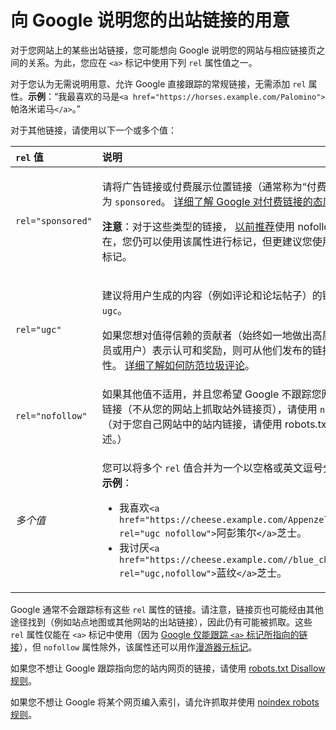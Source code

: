# 向 Google 说明您的出站链接的用意

对于您网站上的某些出站链接，您可能想向 Google 说明您的网站与相应链接页之间的关系。为此，您应在 `<a>` 标记中使用下列 `rel` 属性值之一。

对于您认为无需说明用意、允许 Google 直接跟踪的常规链接，无需添加 `rel` 属性。**示例**：“我最喜欢的马是`<a href="https://horses.example.com/Palomino">`帕洛米诺马`</a>`。”

对于其他链接，请使用以下一个或多个值：

<table>
  <thead>
    <tr>
      <th style="text-align:left"><code>rel</code> &#x503C;</th>
      <th style="text-align:left">&#x8BF4;&#x660E;</th>
    </tr>
  </thead>
  <tbody>
    <tr>
      <td style="text-align:left"><code>rel=&quot;sponsored&quot;</code>
      </td>
      <td style="text-align:left">
        <p>&#x8BF7;&#x5C06;&#x5E7F;&#x544A;&#x94FE;&#x63A5;&#x6216;&#x4ED8;&#x8D39;&#x5C55;&#x793A;&#x4F4D;&#x7F6E;&#x94FE;&#x63A5;&#xFF08;&#x901A;&#x5E38;&#x79F0;&#x4E3A;&#x201C;&#x4ED8;&#x8D39;&#x94FE;&#x63A5;&#x201D;&#xFF09;&#x6807;&#x8BB0;&#x4E3A; <code>sponsored</code>&#x3002;
          <a
          href="https://support.google.com/webmasters/answer/66736">&#x8BE6;&#x7EC6;&#x4E86;&#x89E3; Google &#x5BF9;&#x4ED8;&#x8D39;&#x94FE;&#x63A5;&#x7684;&#x6001;&#x5EA6;</a>&#x3002;</p>
        <p><b>&#x6CE8;&#x610F;</b>&#xFF1A;&#x5BF9;&#x4E8E;&#x8FD9;&#x4E9B;&#x7C7B;&#x578B;&#x7684;&#x94FE;&#x63A5;&#xFF0C;
          <a
          href="https://webmasters.googleblog.com/2019/09/evolving-nofollow-new-ways-to-identify.html">&#x4EE5;&#x524D;&#x63A8;&#x8350;</a>&#x4F7F;&#x7528; nofollow &#x5C5E;&#x6027;&#xFF0C;&#x73B0;&#x5728;&#xFF0C;&#x60A8;&#x4ECD;&#x53EF;&#x4EE5;&#x4F7F;&#x7528;&#x8BE5;&#x5C5E;&#x6027;&#x8FDB;&#x884C;&#x6807;&#x8BB0;&#xFF0C;&#x4F46;&#x66F4;&#x5EFA;&#x8BAE;&#x60A8;&#x4F7F;&#x7528;
            sponsored &#x6807;&#x8BB0;&#x3002;</p>
      </td>
    </tr>
    <tr>
      <td style="text-align:left"><code>rel=&quot;ugc&quot;</code>
      </td>
      <td style="text-align:left">
        <p>&#x5EFA;&#x8BAE;&#x5C06;&#x7528;&#x6237;&#x751F;&#x6210;&#x7684;&#x5185;&#x5BB9;&#xFF08;&#x4F8B;&#x5982;&#x8BC4;&#x8BBA;&#x548C;&#x8BBA;&#x575B;&#x5E16;&#x5B50;&#xFF09;&#x7684;&#x94FE;&#x63A5;&#x6807;&#x8BB0;&#x4E3A; <code>ugc</code>&#x3002;</p>
        <p>&#x5982;&#x679C;&#x60A8;&#x60F3;&#x5BF9;&#x503C;&#x5F97;&#x4FE1;&#x8D56;&#x7684;&#x8D21;&#x732E;&#x8005;&#xFF08;&#x59CB;&#x7EC8;&#x5982;&#x4E00;&#x5730;&#x505A;&#x51FA;&#x9AD8;&#x8D28;&#x91CF;&#x8D21;&#x732E;&#x7684;&#x6210;&#x5458;&#x6216;&#x7528;&#x6237;&#xFF09;&#x8868;&#x793A;&#x8BA4;&#x53EF;&#x548C;&#x5956;&#x52B1;&#xFF0C;&#x5219;&#x53EF;&#x4ECE;&#x4ED6;&#x4EEC;&#x53D1;&#x5E03;&#x7684;&#x94FE;&#x63A5;&#x4E2D;&#x79FB;&#x9664;&#x6B64;&#x5C5E;&#x6027;&#x3002;
          <a
          href="https://support.google.com/webmasters/answer/81749">&#x8BE6;&#x7EC6;&#x4E86;&#x89E3;&#x5982;&#x4F55;&#x9632;&#x8303;&#x5783;&#x573E;&#x8BC4;&#x8BBA;</a>&#x3002;</p>
      </td>
    </tr>
    <tr>
      <td style="text-align:left"><code>rel=&quot;nofollow&quot;</code>
      </td>
      <td style="text-align:left">&#x5982;&#x679C;&#x5176;&#x4ED6;&#x503C;&#x4E0D;&#x9002;&#x7528;&#xFF0C;&#x5E76;&#x4E14;&#x60A8;&#x5E0C;&#x671B;
        Google &#x4E0D;&#x8DDF;&#x8E2A;&#x60A8;&#x7F51;&#x7AD9;&#x4E0A;&#x7684;&#x51FA;&#x7AD9;&#x94FE;&#x63A5;&#xFF08;&#x4E0D;&#x4ECE;&#x60A8;&#x7684;&#x7F51;&#x7AD9;&#x4E0A;&#x6293;&#x53D6;&#x7AD9;&#x5916;&#x94FE;&#x63A5;&#x9875;&#xFF09;&#xFF0C;&#x8BF7;&#x4F7F;&#x7528; <code>nofollow</code> &#x503C;&#x3002;&#xFF08;&#x5BF9;&#x4E8E;&#x60A8;&#x81EA;&#x5DF1;&#x7F51;&#x7AD9;&#x4E2D;&#x7684;&#x7AD9;&#x5185;&#x94FE;&#x63A5;&#xFF0C;&#x8BF7;&#x4F7F;&#x7528;
        robots.txt&#xFF0C;&#x5982;&#x4E0B;&#x6240;&#x8FF0;&#x3002;&#xFF09;</td>
    </tr>
    <tr>
      <td style="text-align:left"><em>&#x591A;&#x4E2A;&#x503C;</em>
      </td>
      <td style="text-align:left">
        <p>&#x60A8;&#x53EF;&#x4EE5;&#x5C06;&#x591A;&#x4E2A; <code>rel</code> &#x503C;&#x5408;&#x5E76;&#x4E3A;&#x4E00;&#x4E2A;&#x4EE5;&#x7A7A;&#x683C;&#x6216;&#x82F1;&#x6587;&#x9017;&#x53F7;&#x5206;&#x9694;&#x7684;&#x5217;&#x8868;&#x3002;<b>&#x793A;&#x4F8B;</b>&#xFF1A;</p>
        <ul>
          <li>&#x6211;&#x559C;&#x6B22;<code>&lt;a href=&quot;https://cheese.example.com/Appenzeller_cheese&quot; rel=&quot;ugc nofollow&quot;&gt;</code>&#x963F;&#x5F6D;&#x7B56;&#x5C14;<code>&lt;/a&gt;</code>&#x829D;&#x58EB;&#x3002;</li>
          <li>&#x6211;&#x8BA8;&#x538C;<code>&lt;a href=&quot;https://cheese.example.com//blue_cheese&quot; rel=&quot;ugc,nofollow&quot;&gt;</code>&#x84DD;&#x7EB9;<code>&lt;/a&gt;</code>&#x829D;&#x58EB;&#x3002;</li>
        </ul>
      </td>
    </tr>
  </tbody>
</table>

Google 通常不会跟踪标有这些 `rel` 属性的链接。请注意，链接页也可能经由其他途径找到（例如站点地图或其他网站的出站链接），因此仍有可能被抓取。这些 `rel` 属性仅能在 `<a>` 标记中使用（因为 [Google 仅能跟踪 `<a>` 标记所指向的链接](https://support.google.com/webmasters/answer/9112205)），但 `nofollow` 属性除外，该属性还可以用作[漫游器元标记](https://support.google.com/webmasters/answer/79812)。

如果您不想让 Google 跟踪指向您的站内网页的链接，请使用 [robots.txt Disallow 规则](https://support.google.com/webmasters/answer/6062596)。

如果您不想让 Google 将某个网页编入索引，请允许抓取并使用 [noindex robots 规则](https://support.google.com/webmasters/answer/93710)。  


